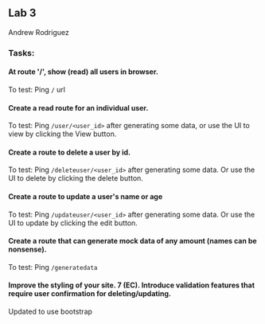 ## Lab 3
Andrew Rodriguez

### Tasks:
#### At route '/', show (read) all users in browser.
To test: Ping `/` url

#### Create a read route for an individual user.
To test:  Ping `/user/<user_id>` after generating some data, or use the UI to view by clicking the View button.

#### Create a route to delete a user by id.
To test: Ping `/deleteuser/<user_id>` after generating some data. Or use the UI to delete by clicking the delete button.

#### Create a route to update a user's name or age
To test: Ping `/updateuser/<user_id>` after generating some data. Or use the UI to update by clicking the edit button.

#### Create a route that can generate mock data of any amount (names can be nonsense).
To test: Ping `/generatedata`

#### Improve the styling of your site. 7 (EC). Introduce validation features that require user confirmation for deleting/updating.
Updated to use bootstrap